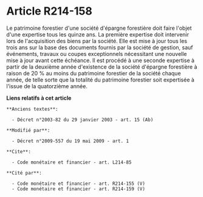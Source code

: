 # Article R214-158

Le patrimoine forestier d'une société d'épargne forestière doit faire l'objet d'une expertise tous les quinze ans. La
première expertise doit intervenir lors de l'acquisition des biens par la société. Elle est mise à jour tous les trois ans
sur la base des documents fournis par la société de gestion, sauf événements, travaux ou coupes exceptionnels nécessitant une
nouvelle mise à jour avant cette échéance. Il est procédé à une seconde expertise à partir de la deuxième année d'existence
de la société d'épargne forestière à raison de 20 % au moins du patrimoine forestier de la société chaque année, de telle
sorte que la totalité du patrimoine forestier soit expertisée à l'issue de la quatorzième année.

**Liens relatifs à cet article**

	**Anciens textes**:

	  - Décret n°2003-82 du 29 janvier 2003 - art. 15 (Ab)

	**Modifié par**:

	  - Décret n°2009-557 du 19 mai 2009 - art. 1

	**Cite**:

	  - Code monétaire et financier - art. L214-85

	**Cité par**:

	  - Code monétaire et financier - art. R214-155 (V)
	  - Code monétaire et financier - art. R214-159 (V)
